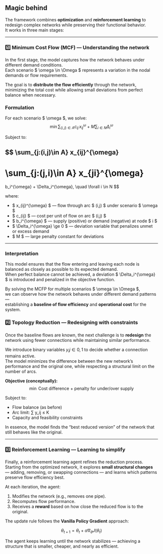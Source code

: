 ## Magic behind

The framework combines **optimization** and **reinforcement learning** to redesign complex networks while preserving their functional behavior.  
It works in three main stages:

---

### **1️⃣ Minimum Cost Flow (MCF) — Understanding the network**

In the first stage, the model captures how the network behaves under different demand conditions.  
Each scenario $ \omega \in \Omega $ represents a variation in the nodal demands or flow requirements.

The goal is to **distribute the flow efficiently** through the network, minimizing the total cost while allowing small deviations from perfect balance when necessary.

### **Formulation**

For each scenario $ \omega $, we solve:
$$
\min \sum_{(i,j)\in A} c_{ij} \, x_{ij}^{\omega}
\; + \;
M \sum_{i\in N} \Delta_i^{\omega}
$$

Subject to:

$$
\sum_{j:(i,j)\in A} x_{ij}^{\omega}
-
\sum_{j:(j,i)\in A} x_{ji}^{\omega}
=
b_i^{\omega} + \Delta_i^{\omega},
\quad \forall i \in N
$$

where:

- $ x_{ij}^{\omega} $ — flow through arc $ (i,j) $ under scenario $ \omega $
- $ c_{ij} $ — cost per unit of flow on arc $ (i,j) $
- $ b_i^{\omega} $ — supply (positive) or demand (negative) at node $ i $
- $ \Delta_i^{\omega} \ge 0 $ — deviation variable that penalizes unmet or excess demand
- $ M $ — large penalty constant for deviations

---

### **Interpretation**

This model ensures that the flow entering and leaving each node is balanced as closely as possible to its expected demand.  
When perfect balance cannot be achieved, a deviation $ \Delta_i^{\omega} $ is introduced and penalized in the objective function.

By solving the MCFP for multiple scenarios $ \omega \in \Omega $,  
we can observe how the network behaves under different demand patterns —  
establishing a **baseline of flow efficiency** and **operational cost** for the system.

### **2️⃣ Topology Reduction — Redesigning with constraints**

Once the baseline flows are known, the next challenge is to **redesign** the network using fewer connections while maintaining similar performance.

We introduce binary variables $y_ij ∈ {0,1}$ to decide whether a connection remains active.  
The model minimizes the difference between the new network’s performance and the original one, while respecting a structural limit on the number of arcs.

**Objective (conceptually):**
$$
\min \; \text{Cost difference + penalty for under/over supply}
$$

Subject to:
- Flow balance (as before)  
- Arc limit:  ∑ y_ij ≤ K  
- Capacity and feasibility constraints

In essence, the model finds the “best reduced version” of the network that still behaves like the original.

---

### **3️⃣ Reinforcement Learning — Learning to simplify**

Finally, a reinforcement learning agent refines the reduction process.  
Starting from the optimized network, it explores **small structural changes** — adding, removing, or swapping connections — and learns which patterns preserve flow efficiency best.

At each iteration, the agent:
1. Modifies the network (e.g., removes one pipe).  
2. Recomputes flow performance.  
3. Receives a **reward** based on how close the reduced flow is to the original.

The update rule follows the **Vanilla Policy Gradient** approach:

$$
\theta_{t+1} = \theta_t + \alpha \nabla_\theta J(\theta_t)
$$

The agent keeps learning until the network stabilizes — achieving a structure that is smaller, cheaper, and nearly as efficient.

